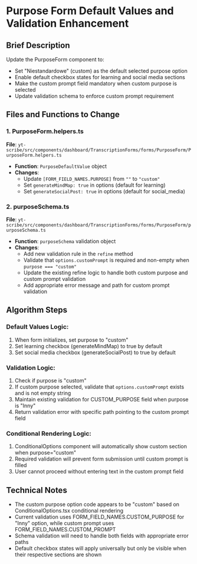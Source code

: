 # Purpose Form Default Values and Validation Enhancement

## Brief Description

Update the PurposeForm component to:

- Set "Niestandardowe" (custom) as the default selected purpose option
- Enable default checkbox states for learning and social media sections
- Make the custom prompt field mandatory when custom purpose is selected
- Update validation schema to enforce custom prompt requirement

## Files and Functions to Change

### 1. PurposeForm.helpers.ts

**File**: `yt-scribe/src/components/dashboard/TranscriptionForms/forms/PurposeForm/PurposeForm.helpers.ts`

- **Function**: `PurposeDefaultValue` object
- **Changes**:
  - Update `[FORM_FIELD_NAMES.PURPOSE]` from `""` to `"custom"`
  - Set `generateMindMap: true` in options (default for learning)
  - Set `generateSocialPost: true` in options (default for social_media)

### 2. purposeSchema.ts

**File**: `yt-scribe/src/components/dashboard/TranscriptionForms/forms/PurposeForm/purposeSchema.ts`

- **Function**: `purposeSchema` validation object
- **Changes**:
  - Add new validation rule in the `refine` method
  - Validate that `options.customPrompt` is required and non-empty when `purpose === "custom"`
  - Update the existing refine logic to handle both custom purpose and custom prompt validation
  - Add appropriate error message and path for custom prompt validation

## Algorithm Steps

### Default Values Logic:

1. When form initializes, set purpose to "custom"
2. Set learning checkbox (generateMindMap) to true by default
3. Set social media checkbox (generateSocialPost) to true by default

### Validation Logic:

1. Check if purpose is "custom"
2. If custom purpose selected, validate that `options.customPrompt` exists and is not empty string
3. Maintain existing validation for CUSTOM_PURPOSE field when purpose is "Inny"
4. Return validation error with specific path pointing to the custom prompt field

### Conditional Rendering Logic:

1. ConditionalOptions component will automatically show custom section when purpose="custom"
2. Required validation will prevent form submission until custom prompt is filled
3. User cannot proceed without entering text in the custom prompt field

## Technical Notes

- The custom purpose option code appears to be "custom" based on ConditionalOptions.tsx conditional rendering
- Current validation uses FORM_FIELD_NAMES.CUSTOM_PURPOSE for "Inny" option, while custom prompt uses FORM_FIELD_NAMES.CUSTOM_PROMPT
- Schema validation will need to handle both fields with appropriate error paths
- Default checkbox states will apply universally but only be visible when their respective sections are shown
